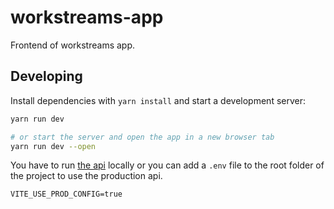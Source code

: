 # workstreams-app

Frontend of workstreams app.

## Developing

Install dependencies with `yarn install` and start a development server:

```bash
yarn run dev

# or start the server and open the app in a new browser tab
yarn run dev --open
```

You have to run [the api](https://github.com/radicle-dev/workstreams-api-node) locally or you can add a `.env` file to the root folder of the project to use the production api.

```
VITE_USE_PROD_CONFIG=true
```
